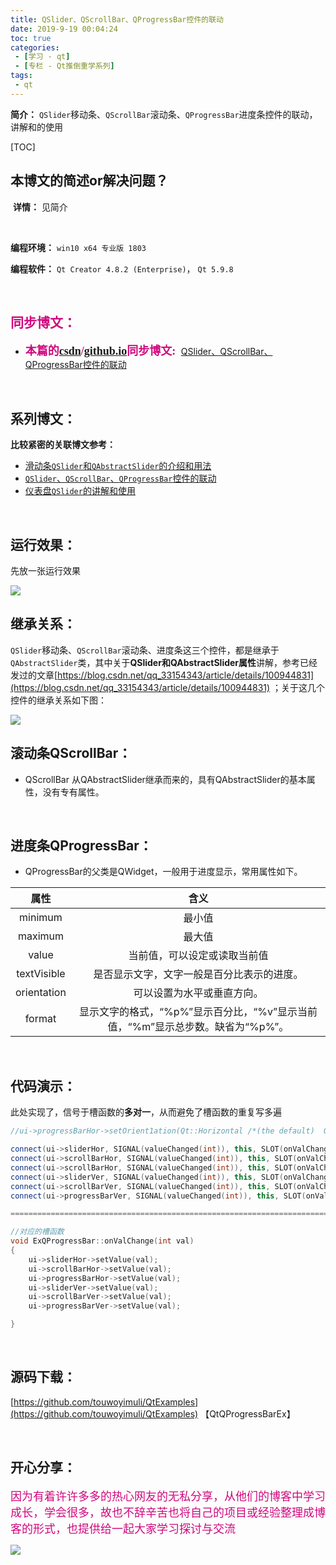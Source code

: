 ```yaml
---
title: QSlider、QScrollBar、QProgressBar控件的联动
date: 2019-9-19 00:04:24
toc: true
categories: 
 - [学习 - qt]
 - [专栏 - Qt推倒重学系列]
tags: 
 - qt
---
```




**简介：**  `QSlider`移动条、`QScrollBar`滚动条、`QProgressBar`进度条控件的联动，讲解和的使用

<!-- more -->

[TOC]

## 本博文的简述or解决问题？

​		**详情：**  见简介

<br>

**编程环境：**  `win10 x64 专业版 1803`  

**编程软件：**  `Qt Creator 4.8.2 (Enterprise)`， `Qt 5.9.8`

<br>

## <font color=#D0087E  face="幼圆">同步博文：</font>

- <font color=#D0087E  size=4 face="幼圆">**本篇的[csdn](https://blog.csdn.net/qq_33154343)/[github.io](https://touwoyimuli.github.io/)同步博文:** </font> [QSlider、QScrollBar、QProgressBar控件的联动](https://blog.csdn.net/qq_33154343/article/details/101003081) 

<br>

## 系列博文：

**比较紧密的关联博文参考：**

- [滑动条`QSlider`和`QAbstractSlider`的介绍和用法](https://touwoyimuli.github.io/2019/09/18/%E6%BB%91%E5%8A%A8%E6%9D%A1QSlider%E5%92%8CQAbstractSlider%E7%9A%84%E4%BB%8B%E7%BB%8D%E5%92%8C%E7%94%A8%E6%B3%95/)
- [`QSlider`、`QScrollBar`、`QProgressBar`控件的联动](https://touwoyimuli.github.io/2019/09/19/QSlider%E3%80%81QScrollBar%E3%80%81QProgressBar%E6%8E%A7%E4%BB%B6%E7%9A%84%E8%81%94%E5%8A%A8/)
- [仪表盘`QSlider`的讲解和使用](https://touwoyimuli.github.io/2019/09/19/%E4%BB%AA%E8%A1%A8%E7%9B%98QSlider%E5%92%8C%E6%95%B0%E5%80%BC%E6%98%BE%E7%A4%BAQLCD_NUmber%E7%9A%84%E8%AE%B2%E8%A7%A3%E5%92%8C%E4%BD%BF%E7%94%A8/)

<br>

## 运行效果：

先放一张运行效果

<img src="https://raw.githubusercontent.com/touwoyimuli/FigureBed/master/img/20190918191905.gif"/>

<br>

## 继承关系：

`QSlider`移动条、`QScrollBar`滚动条、进度条这三个控件，都是继承于`QAbstractSlider`类，其中关于**QSlider和QAbstractSlider属性**讲解，参考已经发过的文章[https://blog.csdn.net/qq_33154343/article/details/100944831](https://blog.csdn.net/qq_33154343/article/details/100944831) ；关于这几个控件的继承关系如下图：

<img src="https://raw.githubusercontent.com/touwoyimuli/FigureBed/master/img/20190918192923.png"/>

<br>

## 滚动条QScrollBar：

- QScrollBar 从QAbstractSlider继承而来的，具有QAbstractSlider的基本属性，没有专有属性。

<br>

## 进度条QProgressBar：

- QProgressBar的父类是QWidget，一般用于进度显示，常用属性如下。

|    属性     |                             含义                             |
| :---------: | :----------------------------------------------------------: |
|   minimum   |                            最小值                            |
|   maximum   |                            最大值                            |
|    value    |                 当前值，可以设定或读取当前值                 |
| textVisible |          是否显示文字，文字一般是百分比表示的进度。          |
| orientation |                  可以设置为水平或垂直方向。                  |
|   format    | 显示文字的格式，“%p%”显示百分比，“%v”显示当前值，“%m”显示总步数。缺省为“%p%”。 |

<br>

## 代码演示：

此处实现了，信号于槽函数的**多对一**，从而避免了槽函数的重复写多遍

```cpp
//ui->progressBarHor->setOrient1ation(Qt::Horizontal /*(the default)  Qt::Vertical*/);  设置进度条水平或竖直

connect(ui->sliderHor, SIGNAL(valueChanged(int)), this, SLOT(onValChange(int)));
connect(ui->scrollBarHor, SIGNAL(valueChanged(int)), this, SLOT(onValChange(int)));
connect(ui->scrollBarHor, SIGNAL(valueChanged(int)), this, SLOT(onValChange(int)));
connect(ui->sliderVer, SIGNAL(valueChanged(int)), this, SLOT(onValChange(int)));
connect(ui->scrollBarVer, SIGNAL(valueChanged(int)), this, SLOT(onValChange(int)));
connect(ui->progressBarVer, SIGNAL(valueChanged(int)), this, SLOT(onValChange(int)));

===================================================================================

//对应的槽函数
void ExQProgressBar::onValChange(int val)
{
    ui->sliderHor->setValue(val);
    ui->scrollBarHor->setValue(val);
    ui->progressBarHor->setValue(val);
    ui->sliderVer->setValue(val);
    ui->scrollBarVer->setValue(val);
    ui->progressBarVer->setValue(val);

}
```

<br>

## 源码下载：

[https://github.com/touwoyimuli/QtExamples](https://github.com/touwoyimuli/QtExamples)  【QtQProgressBarEx】

<br>

## 开心分享：

<font color=#D0087E size=4 face="幼圆">因为有着许许多多的热心网友的无私分享，从他们的博客中学习成长，学会很多，故也不辞辛苦也将自己的项目或经验整理成博客的形式，也提供给一起大家学习探讨与交流 </font>

<img src="https://raw.githubusercontent.com/touwoyimuli/FigureBed/master/img/20190829225308.jpg"/>